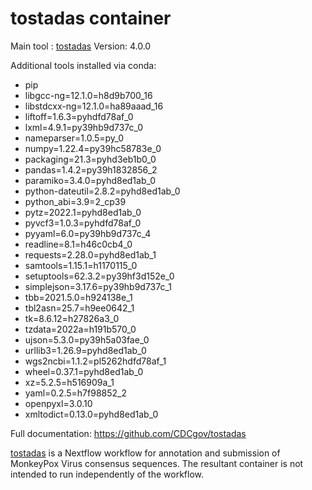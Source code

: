 # tostadas container

Main tool : [tostadas](https://github.com/CDCgov/tostadas)
Version: 4.0.0

Additional tools installed via conda:
  - pip
  - libgcc-ng=12.1.0=h8d9b700_16
  - libstdcxx-ng=12.1.0=ha89aaad_16
  - liftoff=1.6.3=pyhdfd78af_0
  - lxml=4.9.1=py39hb9d737c_0
  - nameparser=1.0.5=py_0
  - numpy=1.22.4=py39hc58783e_0
  - packaging=21.3=pyhd3eb1b0_0
  - pandas=1.4.2=py39h1832856_2
  - paramiko=3.4.0=pyhd8ed1ab_0
  - python-dateutil=2.8.2=pyhd8ed1ab_0
  - python_abi=3.9=2_cp39
  - pytz=2022.1=pyhd8ed1ab_0
  - pyvcf3=1.0.3=pyhdfd78af_0
  - pyyaml=6.0=py39hb9d737c_4
  - readline=8.1=h46c0cb4_0
  - requests=2.28.0=pyhd8ed1ab_1
  - samtools=1.15.1=h1170115_0
  - setuptools=62.3.2=py39hf3d152e_0
  - simplejson=3.17.6=py39hb9d737c_1
  - tbb=2021.5.0=h924138e_1
  - tbl2asn=25.7=h9ee0642_1
  - tk=8.6.12=h27826a3_0
  - tzdata=2022a=h191b570_0
  - ujson=5.3.0=py39h5a03fae_0
  - urllib3=1.26.9=pyhd8ed1ab_0
  - wgs2ncbi=1.1.2=pl5262hdfd78af_1
  - wheel=0.37.1=pyhd8ed1ab_0
  - xz=5.2.5=h516909a_1
  - yaml=0.2.5=h7f98852_2
  - openpyxl=3.0.10
  - xmltodict=0.13.0=pyhd8ed1ab_0

Full documentation: https://github.com/CDCgov/tostadas

[tostadas](https://github.com/CDCgov/tostadas) is a Nextflow workflow for annotation and submission of MonkeyPox Virus consensus sequences. The resultant container is not intended to run independently of the workflow.
